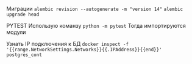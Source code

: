 Миграции
`alembic revision --autogenerate -m "version 14"`
`alembic upgrade head`


PYTEST
Использую команзу 
`python -m pytest`
Тогда импортируются модули

Узнать IP подключения к БД
`docker inspect -f '{{range.NetworkSettings.Networks}}{{.IPAddress}}{{end}}' postgres_cont`